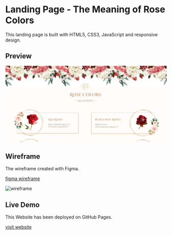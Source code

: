 # Landing Page - The Meaning of Rose Colors  

This landing page is built with HTML5, CSS3, JavaScript and responsive design.

## Preview

![screenshot](./assets/img/screenshot-roses.png)

## Wireframe

The wireframe created with Figma.

[figma wireframe](https://www.figma.com/file/uYImaFSs3NkmqpGWhtY4dX/flowers?node-id=16%3A14)

![wireframe](./assets/img/figma-wireframe-roses.png)

## Live Demo

This Website has been deployed on GitHub Pages.

[visit website](https://adelinatalia.github.io/rose-colors-meaning/)

